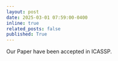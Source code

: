 ```yaml
---
layout: post
date: 2025-03-01 07:59:00-0400
inline: true
related_posts: false
published: True
---
```


Our Paper have been accepted in ICASSP.

